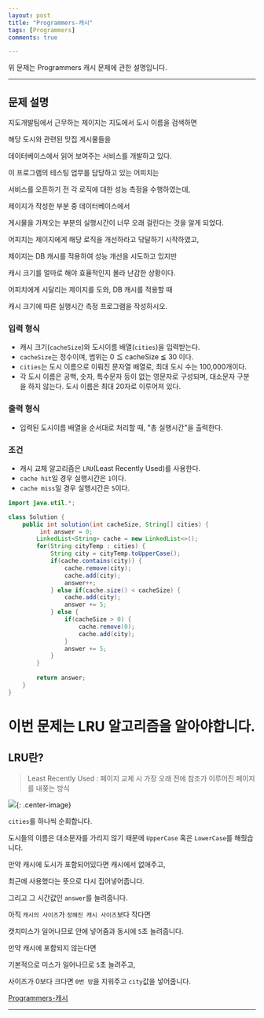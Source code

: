 ```yaml
---
layout: post
title: "Programmers-캐시"
tags: [Programmers]
comments: true

---
```


위 문제는 Programmers 캐시 문제에 관한 설명입니다.

---

## 문제 설명

지도개발팀에서 근무하는 제이지는 지도에서 도시 이름을 검색하면 

해당 도시와 관련된 맛집 게시물들을 

데이터베이스에서 읽어 보여주는 서비스를 개발하고 있다.

이 프로그램의 테스팅 업무를 담당하고 있는 어피치는 

서비스를 오픈하기 전 각 로직에 대한 성능 측정을 수행하였는데, 

제이지가 작성한 부분 중 데이터베이스에서 

게시물을 가져오는 부분의 실행시간이 너무 오래 걸린다는 것을 알게 되었다.

어피치는 제이지에게 해당 로직을 개선하라고 닦달하기 시작하였고,

제이지는 DB 캐시를 적용하여 성능 개선을 시도하고 있지만 

캐시 크기를 얼마로 해야 효율적인지 몰라 난감한 상황이다.

어피치에게 시달리는 제이지를 도와, DB 캐시를 적용할 때 

캐시 크기에 따른 실행시간 측정 프로그램을 작성하시오.

### 입력 형식

* 캐시 크기(`cacheSize`)와 도시이름 배열(`cities`)을 입력받는다.
* `cacheSize`는 정수이며, 범위는 0 ≦ cacheSize ≦ 30 이다.
* `cities`는 도시 이름으로 이뤄진 문자열 배열로, 최대 도시 수는 100,000개이다.
* 각 도시 이름은 공백, 숫자, 특수문자 등이 없는 영문자로 구성되며, 대소문자 구분을 하지 않는다. 도시 이름은 최대 20자로 이루어져 있다.

### 출력 형식

* 입력된 도시이름 배열을 순서대로 처리할 때, "총 실행시간"을 출력한다.

### 조건

* 캐시 교체 알고리즘은 `LRU`(Least Recently Used)를 사용한다.
* `cache hit`일 경우 실행시간은 `1`이다.
* `cache miss`일 경우 실행시간은 `5`이다.

```java
import java.util.*;

class Solution {
    public int solution(int cacheSize, String[] cities) {
         int answer = 0;
        LinkedList<String> cache = new LinkedList<>();
        for(String cityTemp : cities) {
            String city = cityTemp.toUpperCase();
            if(cache.contains(city)) {
                cache.remove(city);
                cache.add(city);
                answer++;
            } else if(cache.size() < cacheSize) {
                cache.add(city);
                answer += 5;
            } else {
                if(cacheSize > 0) {
                    cache.remove(0);
                    cache.add(city);
                }
                answer += 5;
            }
        }
        
        return answer;
    }
}
```

# 이번 문제는 LRU 알고리즘을 알아야합니다.

## LRU란?

> Least Recently Used : 페이지 교체 시 가장 오래 전에 참조가 이루어진 페이지를 내쫒는 방식

<img src="https://www.cs.uic.edu/~jbell/CourseNotes/OperatingSystems/images/Chapter9/9_15_LRU_PageReplacement.jpg">{: .center-image}

`cities`를 하나씩 순회합니다.

도시들의 이름은 대소문자를 가리지 않기 때문에 `UpperCase` 혹은 `LowerCase`를 해줬습니다.

만약 캐시에 도시가 포함되어있다면 캐시에서 없애주고,

최근에 사용했다는 뜻으로 다시 집어넣어줍니다.

그리고 그 시간값인 `answer`를 늘려줍니다.

아직 `캐시의 사이즈`가 `정해진 캐시 사이즈`보다 작다면

캣치미스가 일어나므로 안에 넣어줌과 동시에 `5`초 늘려줍니다.
 
만약 캐시에 포함되지 않는다면

기본적으로 미스가 일어나므로 `5`초 늘려주고,

사이즈가 0보다 크다면 `0번 방`을 지워주고 `city`값을 넣어줍니다.


<a href= "https://programmers.co.kr/learn/courses/30/lessons/17680">Programmers-캐시</a>

---
